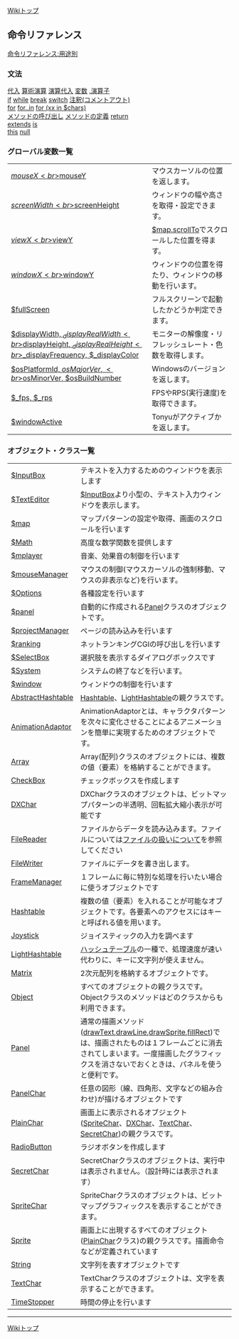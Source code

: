 
[Wikiトップ](./)

## 命令リファレンス

[命令リファレンス:用途別](./reference-use)

### 文法
[代入](./rf-assign)
[算術演算](./rf-arithmetic)
[演算代入](./rf-assign-oper)
[変数](./rf-variable)
[.演算子](./rf-operator)  
[if](./rf-if)
[while](./rf-while)
[break](./rf-break)
[switch](./rf-switch)
[注釈(コメントアウト)](./rf-comment)  
[for](./rf-for)
[for..in](./rf-for-in)
[for (xx in $chars)](./rf-for-chars)  
[メソッドの呼び出し](./rf-method-call)
[メソッドの定義](./rf-method-define)
[return](./rf-return)  
[extends](./rf-extends)
[is](./rf-is)  
[this](./rf-this)
[null](./rf-null)  

### グローバル変数一覧
|||
-|-
[$mouseX<br>$mouseY](./rf-mouse-xy)|マウスカーソルの位置を返します。
[$screenWidth<br>$screenHeight](./rf-screen-wh)|ウィンドウの幅や高さを取得・設定できます。
[$viewX<br>$viewY](./rf-view-xy)|[$map.scrollTo](./rf-map#mapscrollto)でスクロールした位置を得ます。
[$windowX<br>$windowY](./rf-window-xy)|ウィンドウの位置を得たり、ウィンドウの移動を行います。
[$fullScreen](./rf-fullscreen)|フルスクリーンで起動したかどうか判定できます。
[$displayWidth, $_displayRealWidth<br>$displayHeight, $_displayRealHeight<br>$_displayFrequency, $_displayColor](./rf-display-wh)|モニターの解像度・リフレッシュレート・色数を取得します。
[$osPlatformId, $osMajorVer,<br>$osMinorVer, $osBuildNumber](./rf-getosversion)|Windowsのバージョンを返します。
[$_fps, $_rps](./rf-fps-rps)|FPSやRPS(実行速度)を取得できます。
[$windowActive](./rf-window-active)|Tonyuがアクティブかを返します。

### オブジェクト・クラス一覧  
  

|||
|--|--|
|[$InputBox](./rf-inputbox)|テキストを入力するためのウィンドウを表示します|
|[$TextEditor](./rf-texteditor)|[$InputBox](./rf-inputbox)より小型の、テキスト入力ウィンドウを表示します。|
|[$map](./rf-map)|マップパターンの設定や取得、画面のスクロールを行います|
|[$Math](./rf-math)|高度な数学関数を提供します|
|[$mplayer](./rf-mplayer)|音楽、効果音の制御を行います|
|[$mouseManager](./rf-mousemanager)|マウスの制御(マウスカーソルの強制移動、マウスの非表示など)を行います。|
|[$Options](./rf-options)|各種設定を行います|
|[$panel](./rf-panel-g)|自動的に作成される[Panel](./rf-panel)クラスのオブジェクトです。|
|[$projectManager](./rf-projectmanager)|ページの読み込みを行います|
|[$ranking](./rf-ranking)|ネットランキングCGIの呼び出しを行います|
|[$SelectBox](./rf-selectbox)|選択肢を表示するダイアログボックスです|
|[$System](./rf-system)|システムの終了などを行います。|
|[$window](./rf-window)|ウィンドウの制御を行います|
|[AbstractHashtable](./rf-abstracthashtable)|[Hashtable](./rf-hashtable)、[LightHashtable](./rf-lighthashtable)の親クラスです。|
|[AnimationAdaptor](./rf-animationadaptor)|AnimationAdaptorとは、キャラクタパターンを次々に変化させることによるアニメーションを簡単に実現するためのオブジェクトです。|
|[Array](./rf-array)|Array(配列)クラスのオブジェクトには、複数の値（要素）を格納することができます。|
|[CheckBox](./rf-checkbox)|チェックボックスを作成します|
|[DXChar](./rf-dxchar)|DXCharクラスのオブジェクトは、ビットマップパターンの半透明、回転拡大縮小表示が可能です|
|[FileReader](./rf-filereader)|ファイルからデータを読み込みます。ファイルについては[ファイルの扱いについて](./rf-file-handling)を参照してください|
|[FileWriter](./rf-filewriter)|ファイルにデータを書き出します。|
|[FrameManager](./rf-framemanager)|１フレームに毎に特別な処理を行いたい場合に使うオブジェクトです|
|[Hashtable](./rf-hashtable)|複数の値（要素）を入れることが可能なオブジェクトです。各要素へのアクセスにはキーと呼ばれる値を用います。|
|[Joystick](./rf-joystick)|ジョイスティックの入力を調べます|
|[LightHashtable](./rf-lighthashtable)|[ハッシュテーブル](./rf-hashtable)の一種で、処理速度が速い代わりに、キーに文字列が使えません。|
|[Matrix](./rf-matrix)|2次元配列を格納するオブジェクトです。|
|[Object](./rf-object)|すべてのオブジェクトの親クラスです。Objectクラスのメソッドはどのクラスからも利用できます。|
|[Panel](./rf-panel)|通常の描画メソッド([drawText](./rf-sprite#spritedrawtext),[drawLine](./rf-sprite#spritedrawline),[drawSprite](./rf-sprite#spritedrawsprite),[fillRect](./rf-sprite#spritefillrect))では、描画されたものは１フレームごとに消去されてしまいます。一度描画したグラフィックスを消さないでおくときは、パネルを使うと便利です。|
|[PanelChar](./rf-panelchar)|任意の図形（線、四角形、文字などの組み合わせ)が描けるオブジェクトです|
|[PlainChar](./rf-plainchar)|画面上に表示されるオブジェクト([SpriteChar](./rf-spritechar)、[DXChar](./rf-dxchar)、[TextChar](./rf-textchar)、[SecretChar](./rf-secretchar))の親クラスです。|
|[RadioButton](./rf-radiobutton)|ラジオボタンを作成します|
|[SecretChar](./rf-secretchar)|SecretCharクラスのオブジェクトは、実行中は表示されません。（設計時には表示されます）|
|[SpriteChar](./rf-spritechar)|SpriteCharクラスのオブジェクトは、ビットマップグラフィックスを表示することができます。|
|[Sprite](./rf-sprite)|画面上に出現するすべてのオブジェクト([PlainChar](./rf-plainchar)クラス)の親クラスです。描画命令などが定義されています|
|[String](./rf-string)|文字列を表すオブジェクトです|
|[TextChar](./rf-textchar)|TextCharクラスのオブジェクトは、文字を表示することができます。|
|[TimeStopper](./rf-timestopper)|時間の停止を行います|

***

[Wikiトップ](./)

